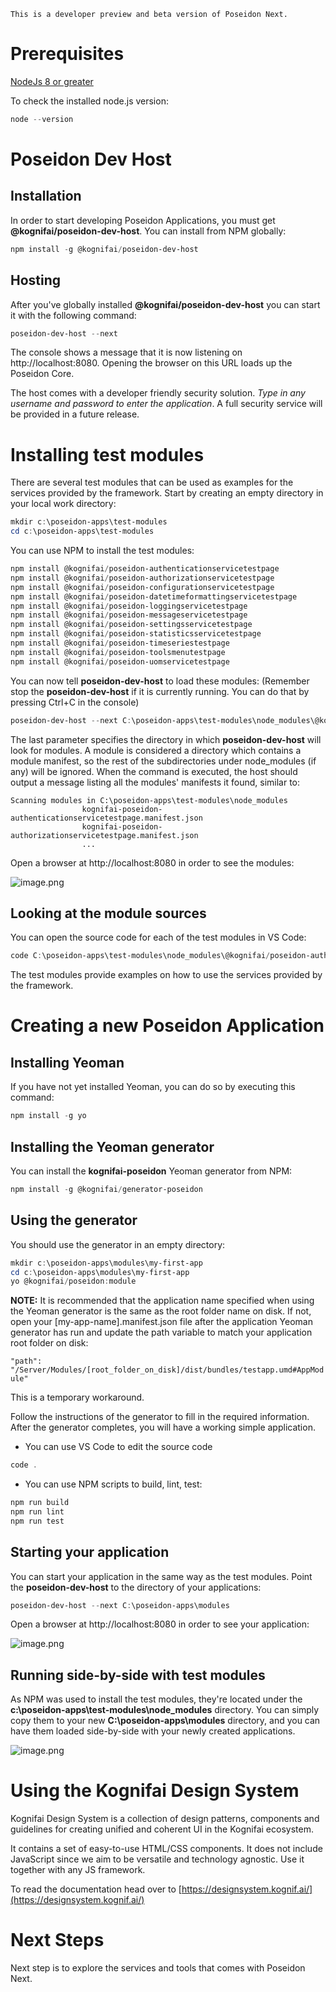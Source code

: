 ```
This is a developer preview and beta version of Poseidon Next.
```
# Prerequisites
[NodeJs 8 or greater](https://nodejs.org/)

To check the installed node.js version:
```powershell
node --version
```
# Poseidon Dev Host
## Installation
In order to start developing Poseidon Applications, you must get **@kognifai/poseidon-dev-host**. You can install from NPM globally:
```powershell
npm install -g @kognifai/poseidon-dev-host
```

## Hosting
After you've globally installed  **@kognifai/poseidon-dev-host** you can start it with the following command:
```powershell
poseidon-dev-host --next
```

The console shows a message that it is now listening on http://localhost:8080. 
Opening the browser on this URL loads up the Poseidon Core. 

The host comes with a developer friendly security solution. *Type in any username and password to enter the application*. A full security service will be provided in a future release.

# Installing test modules
There are several test modules that can be used as examples for the services provided by the framework. 
Start by creating an empty directory in your local work directory:
```powershell
mkdir c:\poseidon-apps\test-modules
cd c:\poseidon-apps\test-modules
```
You can use NPM to install the test modules:
```powershell
npm install @kognifai/poseidon-authenticationservicetestpage
npm install @kognifai/poseidon-authorizationservicetestpage
npm install @kognifai/poseidon-configurationservicetestpage
npm install @kognifai/poseidon-datetimeformattingservicetestpage
npm install @kognifai/poseidon-loggingservicetestpage
npm install @kognifai/poseidon-messageservicetestpage
npm install @kognifai/poseidon-settingsservicetestpage
npm install @kognifai/poseidon-statisticsservicetestpage
npm install @kognifai/poseidon-timeseriestestpage
npm install @kognifai/poseidon-toolsmenutestpage
npm install @kognifai/poseidon-uomservicetestpage
```

You can now tell **poseidon-dev-host** to load these modules:
(Remember stop the **poseidon-dev-host** if it is currently running. You can do that by pressing Ctrl+C in the console)

```powershell
poseidon-dev-host --next C:\poseidon-apps\test-modules\node_modules\@kognifai
```
The last parameter specifies the directory in which **poseidon-dev-host** will look for modules. A module is considered a directory which contains a module manifest, so the rest of the subdirectories under node_modules (if any) will be ignored.
When the command is executed, the host should output a message listing all the modules' manifests it found, similar to:
```
Scanning modules in C:\poseidon-apps\test-modules\node_modules
                kognifai-poseidon-authenticationservicetestpage.manifest.json
                kognifai-poseidon-authorizationservicetestpage.manifest.json
                ... 
```
Open a browser at http://localhost:8080 in order to see the modules:

![image.png](https://github.com/kognifai/PoseidonNext-Framework/blob/master/.attachments/image-18c248bf-8ae7-445f-a2c6-99aae727fe3c.png)

## Looking at the module sources 
You can open the source code for each of the test modules in VS Code:
```powershell
code C:\poseidon-apps\test-modules\node_modules\@kognifai/poseidon-authenticationservicetestpage
```
The test modules provide examples on how to use the services provided by the framework.

# Creating a new Poseidon Application
## Installing Yeoman
If you have not yet installed Yeoman, you can do so by executing this command:
```powershell
npm install -g yo
```

## Installing the Yeoman generator
You can install the **kognifai-poseidon** Yeoman generator from NPM:
```powershell
npm install -g @kognifai/generator-poseidon
```

## Using the generator
You should use the generator in an empty directory:
```powershell
mkdir c:\poseidon-apps\modules\my-first-app
cd c:\poseidon-apps\modules\my-first-app
yo @kognifai/poseidon:module
```
**NOTE:**
It is recommended that the application name specified when using the Yeoman generator is the same as the root folder name on disk. If not, open your [my-app-name].manifest.json file after the application Yeoman generator has run and update the path variable to match your application root folder on disk:

```"path": "/Server/Modules/[root_folder_on_disk]/dist/bundles/testapp.umd#AppModule"```

This is a temporary workaround.

Follow the instructions of the generator to fill in the required information. After the generator completes, you will have a working simple application. 
- You can use VS Code to edit the source code
```powershell
code .
```
- You can use NPM scripts to build, lint, test:
```powershell
npm run build
npm run lint
npm run test
```

## Starting your application
You can start your application in the same way as the test modules. 
Point the **poseidon-dev-host** to the directory of your applications:
```powershell
poseidon-dev-host --next C:\poseidon-apps\modules
```
Open a browser at http://localhost:8080 in order to see your application:

![image.png](https://github.com/kognifai/PoseidonNext-Framework/blob/master/.attachments/image-033ab986-fa95-4569-ab25-151c74bca8e9.png)

## Running side-by-side with test modules
As NPM was used to install the test modules, they're located under the **c:\poseidon-apps\test-modules\node_modules** directory.
You can simply copy them to your new **C:\poseidon-apps\modules** directory, and you can have them loaded side-by-side with your newly created applications. 

![image.png](https://github.com/kognifai/PoseidonNext-Framework/blob/master/.attachments/image-13c57682-818a-4152-9f29-564db446b268.png)


# Using the Kognifai Design System

Kognifai Design System is a collection of design patterns, components and guidelines for creating unified and coherent UI in the Kognifai ecosystem.

It contains a set of easy-to-use HTML/CSS components. It does not include JavaScript since we aim to be versatile and technology agnostic. Use it together with any JS framework.

To read the documentation head over to [https://designsystem.kognif.ai/](https://designsystem.kognif.ai/)

# Next Steps

Next step is to explore the services and tools that comes with Poseidon Next.







